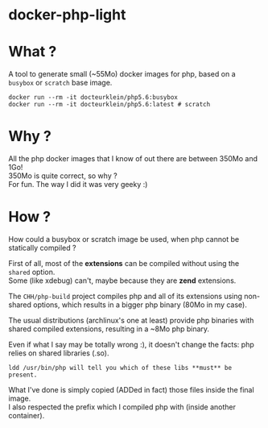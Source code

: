 docker-php-light
================

# What ?

A tool to generate small (~55Mo) docker images for php, based on a `busybox` or `scratch` base image.

    docker run --rm -it docteurklein/php5.6:busybox
    docker run --rm -it docteurklein/php5.6:latest # scratch

# Why ?

All the php docker images that I know of out there are between 350Mo and 1Go!  
350Mo is quite correct, so why ?  
For fun. The way I did it was very geeky :)

# How ?

How could a busybox or scratch image be used, when php cannot be statically compiled ?

First of all, most of the **extensions** can be compiled without using the `shared` option.  
Some (like xdebug) can't, maybe because they are **zend** extensions.

The `CHH/php-build` project compiles php and all of its extensions using non-shared options, which results in a bigger php binary (80Mo in my case).

The usual distributions (archlinux's one at least) provide php binaries with shared compiled extensions, resulting in a ~8Mo php binary.

Even if what I say may be totally wrong :), it doesn't change the facts: php relies on shared libraries (.so).

    ldd /usr/bin/php will tell you which of these libs **must** be present.


What I've done is simply copied (ADDed in fact) those files inside the final image.  
I also respected the prefix which I compiled php with (inside another container).

